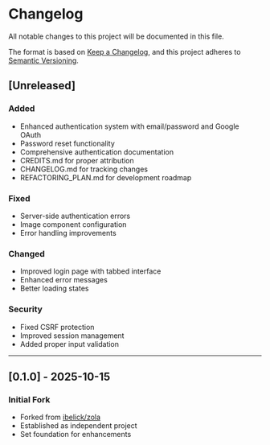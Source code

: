 # Changelog

All notable changes to this project will be documented in this file.

The format is based on [Keep a Changelog](https://keepachangelog.com/en/1.0.0/),
and this project adheres to [Semantic Versioning](https://semver.org/spec/v2.0.0.html).

## [Unreleased]

### Added
- Enhanced authentication system with email/password and Google OAuth
- Password reset functionality
- Comprehensive authentication documentation
- CREDITS.md for proper attribution
- CHANGELOG.md for tracking changes
- REFACTORING_PLAN.md for development roadmap

### Fixed
- Server-side authentication errors
- Image component configuration
- Error handling improvements

### Changed
- Improved login page with tabbed interface
- Enhanced error messages
- Better loading states

### Security
- Fixed CSRF protection
- Improved session management
- Added proper input validation

---

## [0.1.0] - 2025-10-15

### Initial Fork
- Forked from [ibelick/zola](https://github.com/ibelick/zola)
- Established as independent project
- Set foundation for enhancements

